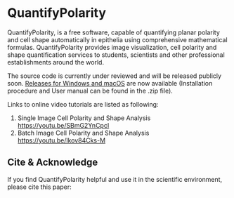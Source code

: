 # QuantifyPolarity

QuantifyPolarity, is a free software,
capable of quantifying planar polarity and cell shape automatically in epithelia using
comprehensive mathematical formulas. QuantifyPolarity provides image visualization,
cell polarity and shape quantification services to students, scientists and other
professional establishments around the world.

The source code is currently under reviewed and will be released publicly soon.
[Releases for Windows and macOS](https://github.com/QuantifyPolarity/QuantifyPolarity/releases) are now available (Installation procedure and User manual can be found in the .zip file).

Links to online video tutorials are listed as following:
1) Single Image Cell Polarity and Shape Analysis
https://youtu.be/SBmG2YnCpcI
2) Batch Image Cell Polarity and Shape Analysis
https://youtu.be/lkov84Cks-M


## Cite & Acknowledge
If you find QuantifyPolarity helpful and use it in the scientific environment, please cite this paper:
  
